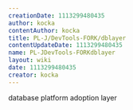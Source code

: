 ```yaml
---
creationDate: 1113299480435 
author: kocka 
contentAuthor: kocka 
title: PL-J/DevTools-FORK/dblayer 
contentUpdateDate: 1113299480435 
name: PL-JDevTools-FORKdblayer 
layout: wiki 
date: 1113299480435 
creator: kocka 
---
```

database platform adoption layer
